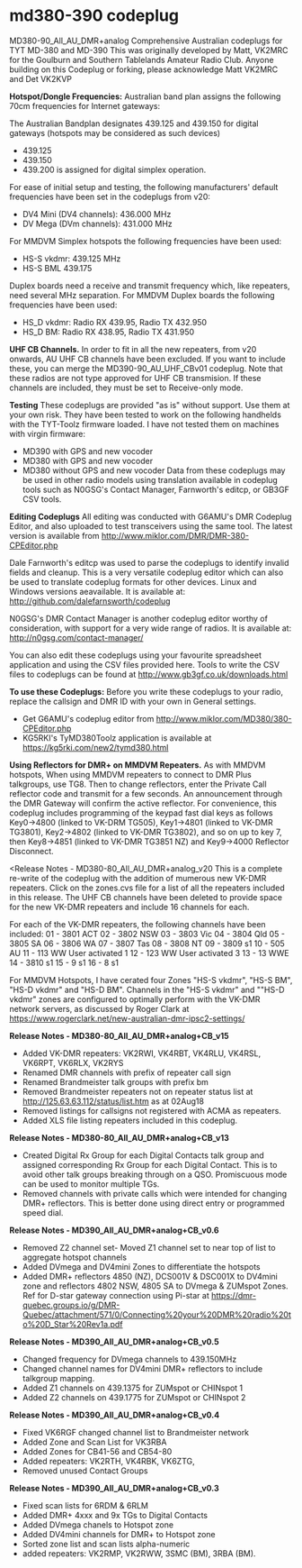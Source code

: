 # md380-390 codeplug

MD380-90_All_AU_DMR+analog 
Comprehensive Australian codeplugs for TYT MD-380 and MD-390 
This was originally developed by Matt, VK2MRC for the Goulburn and Southern Tablelands Amateur Radio Club. Anyone building on this Codeplug or forking, please acknowledge Matt VK2MRC and Det VK2KVP



<b>Hotspot/Dongle Frequencies:</b> Australian band plan assigns the following 70cm frequencies for Internet gateways:

The Australian Bandplan designates 439.125 and 439.150 for digital gateways (hotspots may be considered as such devices) 
- 439.125
- 439.150 
- 439.200 is assigned for digital simplex operation.

For ease of initial setup and testing, the following manufacturers' default frequencies have been set in the codeplugs from v20:
- DV4 Mini (DV4 channels): 436.000 MHz
- DV Mega  (DVm channels): 431.000 MHz

For MMDVM Simplex hotspots the following frequencies have been used:
- HS-S vkdmr: 439.125 MHz
- HS-S BML 439.175

Duplex boards need a receive and transmit frequency which, like repeaters, need several MHz separation. For MMDVM Duplex boards the following frequencies have been used:
- HS_D vkdmr: Radio RX 439.95, Radio TX 432.950
- HS_D BM: Radio RX 438.95, Radio TX 431.950

<b>UHF CB Channels.</b> In order to fit in all the new repeaters, from v20 onwards, AU UHF CB channels have been excluded. If you want to include these, you can merge the MD390-90_AU_UHF_CBv01 codeplug. Note that these radios are not type approved for UHF CB transmision. If these channels are included, they must be set to Receive-only mode. 

<b>Testing</b> These codeplugs are provided "as is" without support. Use them at your own risk. They have been tested to work on the following handhelds with the TYT-Toolz firmware loaded. I have not tested them on machines with virgin firmware:
- MD390 with GPS and new vocoder
- MD380 with GPS and new vocoder
- MD380 without GPS and new vocoder
Data from these codeplugs may be used in other radio models using translation available in codeplug tools such as N0GSG's Contact Manager, Farnworth's editcp, or GB3GF CSV tools.

<b>Editing Codeplugs</b>
All editing was conducted with G6AMU's DMR Codeplug Editor, and also uploaded to test transceivers using the same tool. The latest version is available from http://www.miklor.com/DMR/DMR-380-CPEditor.php 

Dale Farnworth's editcp was used to parse the codeplugs to identify invalid fields and cleanup. This is a very versatile codeplug editor which can also be used to translate codeplug formats for other devices. Linux and Windows versions aeavailable. It is available at: http://github.com/dalefarnsworth/codeplug

N0GSG's DMR Contact Manager is another codeplug editor worthy of consideration, with support for a very wide range of radios. It is available at: http://n0gsg.com/contact-manager/

You can also edit these codeplugs using your favourite spreadsheet application and using the CSV files provided here. Tools to write the CSV files to codeplugs can be found at http://www.gb3gf.co.uk/downloads.html

<b>To use these Codeplugs:</b> Before you write these codeplugs to your radio, replace the callsign and DMR ID with your own in General settings.
- Get G6AMU's codeplug editor from http://www.miklor.com/MD380/380-CPEditor.php
- KG5RKI's TyMD380Toolz application is available at https://kg5rki.com/new2/tymd380.html

<b>Using Reflectors for DMR+ on MMDVM Repeaters.</b>
As with MMDVM hotspots, When using MMDVM repeaters to connect to DMR Plus talkgroups, use TG8. Then to change reflectors, enter the Private Call reflector code and transmit for a few seconds. An announcement through the DMR Gateway will confirm the active reflector. For convenience, this codeplug includes programming of the keypad fast dial keys as follows Key0->4800 (linked to VK-DRM TG505), Key1->4801 (linked to VK-DMR TG3801), Key2->4802 (linked to VK-DMR TG3802), and so on up to key 7, then Key8->4851 (linked to VK-DMR TG3851 NZ) and Key9->4000 Reflector Disconnect.

<Release Notes - MD380-80_All_AU_DMR+analog_v20</b> This is a complete re-write of the codeplug with the addition of mumerous new VK-DMR repeaters. Click on the zones.cvs file for a list of all the repeaters included in this release. The UHF CB channels have been deleted to provide space for the new VK-DMR repeaters and include 16 channels for each.

For each of the VK-DMR repeaters, the following channels have been included:
01 - 3801 ACT
02 - 3802 NSW
03 - 3803 Vic
04 - 3804 Qld
05 - 3805 SA
06 - 3806 WA
07 - 3807 Tas
08 - 3808 NT
09 - 3809 s1
10 - 505 AU
11 - 113 WW User activated 1
12 - 123 WW User activated 3
13 - 13 WWE
14 - 3810 s1
15 - 9 s1
16 - 8 s1

For MMDVM Hotspots, I have cerated four Zones "HS-S vkdmr", "HS-S BM", "HS-D vkdmr" and "HS-D BM".  Channels in the "HS-S vkdmr" and ""HS-D vkdmr" zones are configured to optimally perform with the VK-DMR network servers, as discussed by Roger Clark at https://www.rogerclark.net/new-australian-dmr-ipsc2-settings/ 

<b>Release Notes - MD380-80_All_AU_DMR+analog+CB_v15</b>
- Added VK-DMR repeaters: VK2RWI, VK4RBT, VK4RLU, VK4RSL, VK6RPT, VK6RLX, VK2RYS
- Renamed DMR channels with prefix of repeater call sign
- Renamed Brandmeister talk groups with prefix bm
- Removed Brandmeister repeaters not on repeater status list at http://125.63.63.112/status/list.htm as at 02Aug18
- Removed listings for callsigns not registered with ACMA as repeaters.
- Added XLS file listing repeaters included in this codeplug.

<b>Release Notes - MD380-80_All_AU_DMR+analog+CB_v13</b>
- Created Digital Rx Group for each Digital Contacts talk group and assigned corresponding Rx Group for each Digital Contact. This is to avoid other talk groups breaking through on a QSO. Promiscuous mode can be used to monitor multiple TGs.
- Removed channels with private calls which were intended for changing DMR+ reflectors. This is better done using direct entry or programmed speed dial.

<b>Release Notes - MD390_All_AU_DMR+analog+CB_v0.6</b>
- Removed Z2 channel set- Moved Z1 channel set to near top of list to aggregate hotspot channels
- Added DVmega and DV4mini Zones to differentiate the hotspots
- Added DMR+ reflectors 4850 (NZ), DCS001V & DSC001X to DV4mini zone and reflectors 4802 NSW, 4805 SA to DVmega & ZUMspot Zones.  Ref for D-star gateway connection using Pi-star at https://dmr-quebec.groups.io/g/DMR-Quebec/attachment/571/0/Connecting%20your%20DMR%20radio%20to%20D_Star%20Rev1a.pdf

<b>Release Notes - MD390_All_AU_DMR+analog+CB_v0.5</b>
- Changed frequency for DVmega channels to 439.150MHz
- Changed channel names for DV4mini DMR+ reflectors to include talkgroup mapping.
- Added Z1 channels on 439.1375 for ZUMspot or CHINspot 1
- Added Z2 channels on 439.1775 for ZUMspot or CHINspot 2

<b>Release Notes - MD390_All_AU_DMR+analog+CB_v0.4</b>
- Fixed VK6RGF changed channel list to Brandmeister network
- Added Zone and Scan List for VK3RBA
- Added Zones for CB41-56 and CB54-80
- Added repeaters: VK2RTH, VK4RBK, VK6ZTG, 
- Removed unused Contact Groups

<b>Release Notes - MD390_All_AU_DMR+analog+CB_v0.3</b>
- Fixed scan lists for 6RDM & 6RLM
- Added DMR+ 4xxx and 9x TGs to Digital Contacts
- Added DVmega chanels to Hotspot zone
- Added DV4mini channels for DMR+ to Hotspot zone
- Sorted zone list and scan lists alpha-numeric
- added repeaters: VK2RMP, VK2RWW, 3SMC (BM), 3RBA (BM).
